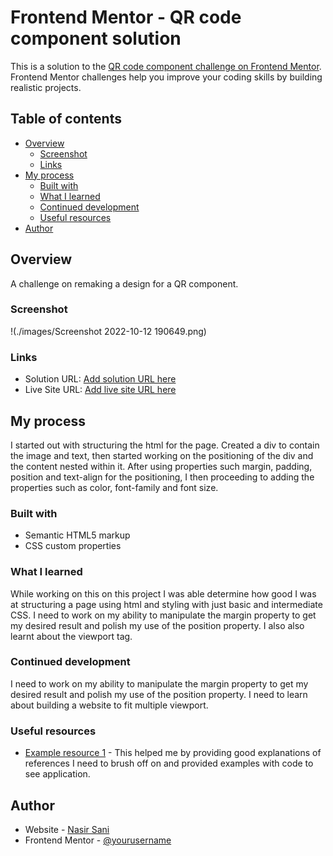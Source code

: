 # Frontend Mentor - QR code component solution

This is a solution to the [QR code component challenge on Frontend Mentor](https://www.frontendmentor.io/challenges/qr-code-component-iux_sIO_H). Frontend Mentor challenges help you improve your coding skills by building realistic projects. 

## Table of contents

- [Overview](#overview)
  - [Screenshot](#screenshot)
  - [Links](#links)
- [My process](#my-process)
  - [Built with](#built-with)
  - [What I learned](#what-i-learned)
  - [Continued development](#continued-development)
  - [Useful resources](#useful-resources)
- [Author](#author)



## Overview
A challenge on remaking a design for a QR component.

### Screenshot



!(./images/Screenshot 2022-10-12 190649.png)


### Links

- Solution URL: [Add solution URL here](https://your-solution-url.com)
- Live Site URL: [Add live site URL here](https://blazehashira.github.io/QR-component-challenge/)

## My process
I started out with structuring the html for the page. Created a div to contain the image and text, then started working on the positioning of the div and the content nested within it. 
After using properties such margin, padding, position and text-align for the positioning, I then proceeding to adding the properties such as color, font-family and font size.

### Built with

- Semantic HTML5 markup
- CSS custom properties


### What I learned

While working on this on this project I was able determine how good I was at structuring a page using html and styling with just basic and intermediate CSS.
I need to work on my ability to manipulate the margin property to get my desired result and polish my use of the position property.
I also also learnt about the viewport tag.

### Continued development

I need to work on my ability to manipulate the margin property to get my desired result and polish my use of the position property.
I need to learn about building a website to fit multiple viewport.



### Useful resources

- [Example resource 1](https://www.w3schools.com/) - This helped me by providing good explanations of references I need to brush off on and provided examples with code to see application.


## Author

- Website - [Nasir Sani](https://www.your-site.com)
- Frontend Mentor - [@yourusername](https://www.frontendmentor.io/profile/yourusername)

